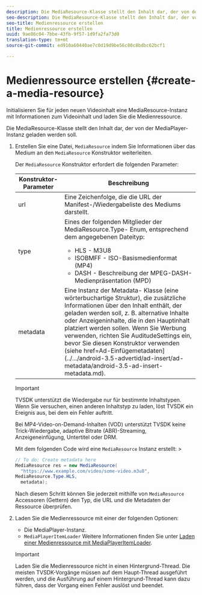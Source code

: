 ```yaml
---
description: Die MediaResource-Klasse stellt den Inhalt dar, der von der MediaPlayer-Instanz geladen werden soll.
seo-description: Die MediaResource-Klasse stellt den Inhalt dar, der von der MediaPlayer-Instanz geladen werden soll.
seo-title: Medienressource erstellen
title: Medienressource erstellen
uuid: 9ae86c04-7bbe-43fb-9f57-1d9fa2fa73d0
translation-type: tm+mt
source-git-commit: ed910a60440ae7c0d19d9be56c80c8bdbc62bcf1

---
```



# Medienressource erstellen {#create-a-media-resource}

Initialisieren Sie für jeden neuen Videoinhalt eine MediaResource-Instanz mit Informationen zum Videoinhalt und laden Sie die Medienressource.

Die MediaResource-Klasse stellt den Inhalt dar, der von der MediaPlayer-Instanz geladen werden soll.

1. Erstellen Sie eine Datei, `MediaResource` indem Sie Informationen über das Medium an den `MediaResource` Konstruktor weiterleiten.

   Der `MediaResource` Konstruktor erfordert die folgenden Parameter:

   <table id="table_22886D6770FB45E99D35D0B90E6CC302"> 
   <thead> 
   <tr> 
      <th colname="col1" class="entry"> Konstruktor-Parameter </th> 
      <th colname="col2" class="entry"> Beschreibung </th> 
   </tr> 
   </thead>
   <tbody> 
   <tr> 
      <td colname="col1"> <span class="codeph"> url </span> </td> 
      <td colname="col2"> Eine Zeichenfolge, die die URL der Manifest-/Wiedergabeliste des Mediums darstellt. </td> 
   </tr> 
   <tr> 
      <td colname="col1"> <span class="codeph"> type </span> </td> 
      <td colname="col2"> Eines der folgenden Mitglieder der <span class="codeph"> MediaResource.Type- </span> Enum, entsprechend dem angegebenen Dateityp: 
      <ul id="ul_C286ED3C31364B858A1C9AF3356E9282"> 
      <li id="li_25B24EF76D8849DE8764539F25E435FA"> <span class="codeph"> HLS </span> - M3U8 </li> 
      <li id="li_1344A41B434D49229E392F1AAF9ECA81"> <span class="codeph"> ISOBMFF </span> - ISO-Basismedienformat (MP4) </li> 
      <li id="li_92392073B7334916B06B16570C51AC91"> <span class="codeph"> DASH </span> - Beschreibung der MPEG-DASH-Medienpräsentation (MPD) </li> 
      </ul> </td> 
   </tr> 
   <tr> 
      <td colname="col1"> <span class="codeph"> metadata </span> </td> 
      <td colname="col2"> Eine Instanz der <span class="codeph"> Metadata- </span> Klasse (eine wörterbuchartige Struktur), die zusätzliche Informationen über den Inhalt enthält, der geladen werden soll, z. B. alternative Inhalte oder Anzeigeninhalte, die in den Hauptinhalt platziert werden sollen. Wenn Sie Werbung verwenden, richten Sie <span class="codeph"> AuditudeSettings ein, </span> bevor Sie diesen Konstruktor verwenden (siehe href=Ad-Einfügemetadaten](../.../android-3.5-advertid/ad-insert/ad-metadata/android-3.5-ad-insert-metadata.md). </td> 
   </tr> 
   </tbody> 
   </table>

   >[!IMPORTANT]
   >
   >TVSDK unterstützt die Wiedergabe nur für bestimmte Inhaltstypen. Wenn Sie versuchen, einen anderen Inhaltstyp zu laden, löst TVSDK ein Ereignis aus, bei dem ein Fehler auftritt.
   >
   >Bei MP4-Video-on-Demand-Inhalten (VOD) unterstützt TVSDK keine Trick-Wiedergabe, adaptive Bitrate (ABR)-Streaming, Anzeigeneinfügung, Untertitel oder DRM.

   Mit dem folgenden Code wird eine `MediaResource` Instanz erstellt:        >

   ```java
   // To do: Create metadata here 
   MediaResource res = new MediaResource( 
     "https://www.example.com/video/some-video.m3u8",  
   MediaResource.Type.HLS, 
     metadata); 
   ```

   Nach diesem Schritt können Sie jederzeit mithilfe von `MediaResource` Accessoren (Gettern) den Typ, die URL und die Metadaten der Ressource überprüfen.

1. Laden Sie die Medienressource mit einer der folgenden Optionen:

   * Die MediaPlayer-Instanz.
   * `MediaPlayerItemLoader` Weitere Informationen finden Sie unter [Laden einer Medienressource mit MediaPlayerItemLoader](../../../tvsdk-3x-android-prog/android-3x-content-playback-options-android2/mediaplayer-initialize-for-video/android-3x-media-resource-mediaplayeritemloader.md).
   >[!IMPORTANT]
   >
   >Laden Sie die Medienressource nicht in einen Hintergrund-Thread. Die meisten TVSDK-Vorgänge müssen auf dem Haupt-Thread ausgeführt werden, und die Ausführung auf einem Hintergrund-Thread kann dazu führen, dass der Vorgang einen Fehler auslöst und beendet.
